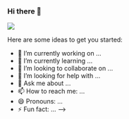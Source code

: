 ### Hi there 👋



![](https://github-readme-stats.vercel.app/api?username=EricLi404&hide_border=true&show_icons=true&line_height=30)

Here are some ideas to get you started:

- 🔭 I’m currently working on ...
- 🌱 I’m currently learning ...
- 👯 I’m looking to collaborate on ...
- 🤔 I’m looking for help with ...
- 💬 Ask me about ...
- 📫 How to reach me: ...
- 😄 Pronouns: ...
- ⚡ Fun fact: ...
-->
